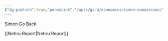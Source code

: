```yaml
---
{"dg-publish":true,"permalink":"/upsc/gs-3/economics/simon-commission/","dgHomeLink":true,"dgPassFrontmatter":false}
---
```


Simon Go Back

[[Nehru Report|Nehru Report]]

 